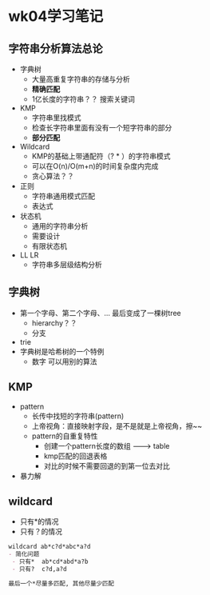 # wk04学习笔记


## 字符串分析算法总论
- 字典树
  - 大量高重复字符串的存储与分析
  - **精确匹配**
  - 1亿长度的字符串？？ 搜索关键词
- KMP
  - 字符串里找模式
  - 检查长字符串里面有没有一个短字符串的部分
  - **部分匹配**
- Wildcard
  - KMP的基础上带通配符（? * ）的字符串模式
  - 可以在O(n)/O(m+n)的时间复杂度内完成
  - 贪心算法？？
- 正则
  - 字符串通用模式匹配
  - 表达式
- 状态机
  - 通用的字符串分析
  - 需要设计
  - 有限状态机
- LL LR
  - 字符串多层级结构分析

## 字典树
- 第一个字母、第二个字母、... 最后变成了一棵树tree
  - hierarchy？？
  - 分支
- trie
- 字典树是哈希树的一个特例
  - 数字 可以用别的算法

## KMP
- pattern 
  - 长传中找短的字符串(pattern)
  - 上帝视角：直接映射字段，是不是就是上帝视角，擦~~
  - pattern的自重复特性
    - 创建一个pattern长度的数组 ---> table
    - kmp匹配的回退表格
    - 对比的时候不需要回退的到第一位去对比
- 暴力解

## wildcard
- 只有*的情况
- 只有？的情况
```md
wildcard ab*c?d*abc*a?d
- 简化问题
 - 只有*  ab*cd*abd*a?b
 - 只有?  c?d,a?d

最后一个*尽量多匹配, 其他尽量少匹配
```